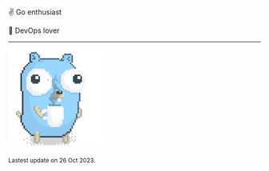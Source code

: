 :v: Go enthusiast

:muscle: DevOps lover

---

![Image alt text](/images/gopher_with_coffee.gif)


<sub>Lastest update on 26 Oct 2023.</sub>
